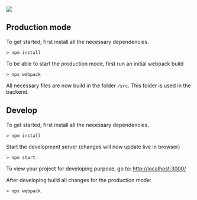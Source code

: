 ![](http://i.imgur.com/DUiL9yn.png)

## Production mode

To get started, first install all the necessary dependencies.
```
> npm install
```

To be able to start the production mode, first run an initial webpack build
```
> npx webpack
```

All necessary files are now build in the folder `/src`. This folder is used in the backend.

## Develop

To get started, first install all the necessary dependencies.
```
> npm install
```

Start the development server (changes will now update live in browser)
```
> npm start
```
To view your project for developing purpose, go to: [http://localhost:3000/](http://localhost:3000/)

After developing build all changes for the production mode:

```
> npx webpack
```
